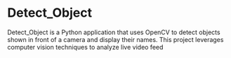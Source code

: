 # Detect_Object

Detect_Object is a Python application that uses OpenCV to detect objects shown in front of a camera and display their names. This project leverages computer vision techniques to analyze live video feed
